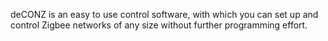deCONZ is an easy to use control software, with which you can set up and control Zigbee networks of any size without further programming effort.
